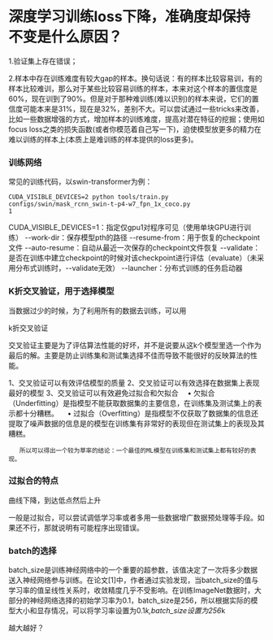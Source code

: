 # 深度学习训练loss下降，准确度却保持不变是什么原因？

1.验证集上存在错误；

2.样本中存在训练难度有较大gap的样本。换句话说：有的样本比较容易训，有的样本比较难训，那么对于某些比较容易训练的样本，本来对这个样本的置信度是60%，现在训到了90%。但是对于那种难训练(难以识别)的样本来说，它们的置信度可能本来是31%，现在是32%，差别不大。可以尝试通过一些tricks来改善，比如一些数据增强的方式，增加样本的训练难度，提高对潜在特征的挖掘；使用如focus loss之类的损失函数(或者你模范着自己写一下)，迫使模型放更多的精力在难以训练的样本上(本质上是难训练的样本提供的loss更多)。



### 训练网络

常见的训练代码，以swin-transformer为例：

```
CUDA_VISIBLE_DEVICES=2 python tools/train.py configs/swin/mask_rcnn_swin-t-p4-w7_fpn_1x_coco.py
1
```

CUDA_VISIBLE_DEVICES=1：指定仅gpu1对程序可见（使用单块GPU进行训练）
--work-dir：保存模型pth的路径
--resume-from：用于恢复的checkpoint文件
--auto-resume：自动从最近一次保存的checkpoint文件恢复
--validate：是否在训练中建立checkpoint的时候对该checkpoint进行评估（evaluate）（未采用分布式训练时，--validate无效）
--launcher：分布式训练的任务启动器

### K折交叉验证，用于选择模型

当数据过少的时候，为了利用所有的数据去训练，可以用

k折交叉验证

交叉验证主要是为了评估算法性能的好坏，并不是说要从这k个模型里选一个作为最后的解。主要是防止训练集和测试集选择不佳而导致不能很好的反映算法的性能。

1、交叉验证可以有效评估模型的质量
2、交叉验证可以有效选择在数据集上表现最好的模型
3、交叉验证可以有效避免过拟合和欠拟合
 • 欠拟合（Underfitting）是指模型不能获取数据集的主要信息，在训练集及测试集上的表示都十分糟糕。
 • 过拟合（Overfitting）是指模型不仅获取了数据集的信息还提取了噪声数据的信息是的模型在训练集有非常好的表现但在测试集上的表现及其糟糕。

       所以可以得出一个较为草率的结论：一个最佳的ML模型在训练集和测试集上都有较好的表现。



### 过拟合的特点

曲线下降，到达低点然后上升

一般是过拟合，可以尝试调低学习率或者多用一些数据增广数据预处理等手段。如果还不行，那就说明有可能程序出现错误。



### batch的选择

batch_size是训练神经网络中的一个重要的超参数，该值决定了一次将多少数据送入神经网络参与训练。在论文[1]中，作者通过实验发现，当batch_size的值与学习率的值呈线性关系时，收敛精度几乎不受影响。在训练ImageNet数据时，大部分的神经网络选择的初始学习率为0.1，batch_size是256，所以根据实际的模型大小和显存情况，可以将学习率设置为0.1*k,batch_size设置为256*k

越大越好？